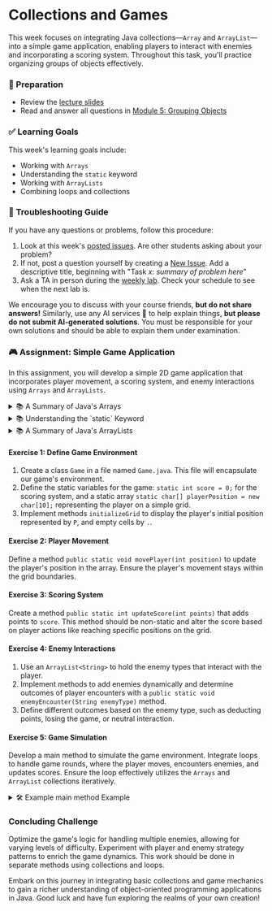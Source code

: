 # Collections and Games

This week focuses on integrating Java collections—`Array` and `ArrayList`—into a simple game application, enabling players to interact with enemies and incorporating a scoring system. Throughout this task, you'll practice organizing groups of objects effectively.

### 📝 Preparation

- Review the [lecture slides](https://docs.google.com/presentation/d/1qIjQ10Dy7RW00wit0Ud5vX_012pH_1chOcuvpkt03cg/edit#slide=id.p)
- Read and answer all questions in [Module 5: Grouping Objects](https://qbl.sys.kth.se/sections/dd1337_programming/container/grouping_objects)

### ✅ Learning Goals

This week's learning goals include:

- Working with `Arrays`
- Understanding the `static` keyword
- Working with `ArrayLists`
- Combining loops and collections

### 🚨 Troubleshooting Guide

If you have any questions or problems, follow this procedure:

1. Look at this week's [posted issues](https://gits-15.sys.kth.se/inda-24/help/issues). Are other students asking about your problem?
2. If not, post a question yourself by creating a [New Issue](https://gits-15.sys.kth.se/inda-24/help/issues/new). Add a descriptive title, beginning with "Task *x*: *summary of problem here*"
3. Ask a TA in person during the [weekly lab](https://queue.csc.kth.se/Queue/INDA). Check your schedule to see when the next lab is.

We encourage you to discuss with your course friends, **but do not share answers!** Similarly, use any AI services 🤖 to help explain things, **but please do not submit AI-generated solutions**. You must be responsible for your own solutions and should be able to explain them under examination.

### 🎮 Assignment: Simple Game Application

In this assignment, you will develop a simple 2D game application that incorporates player movement, a scoring system, and enemy interactions using `Arrays` and `ArrayLists`.

<details>
<summary> 📚 A Summary of Java's Arrays </summary>

Arrays in Java are collections of variables of the same type, have a fixed length, and can be easily traversed using loops. Accessing elements is done by index, starting at 0.

```java
int[] scores = {5, 10, 15};
System.out.println("First score: " + scores[0]);
```

For more information, refer to [Oracle's Official Java Tutorial on Arrays](https://docs.oracle.com/javase/tutorial/java/nutsandbolts/arrays.html).

</details>

<details>
<summary> 📚 Understanding the `static` Keyword </summary>

The `static` keyword signifies that a field or method belongs to the class itself, rather than to instances of the class. This concept will be useful when managing game mechanics that don't need object-specific behaviors.

```java
public class Game {
    public static int totalPlayers = 0;
}
```

More about `static` can be found in the [Java Tutorial](https://docs.oracle.com/javase/tutorial/java/javaOO/classvars.html).

</details>

<details>
<summary> 📚 A Summary of Java's ArrayLists </summary>

Unlike arrays, `ArrayLists` in Java grow dynamically and offer flexibility in manipulating collections. They are part of Java's standard library and require importation before use.

```java
import java.util.ArrayList;

ArrayList<String> enemies = new ArrayList<>();
enemies.add("Enemy1");
```

Read more in the [Oracle Java Documentation](https://docs.oracle.com/en/java/javase/17/docs/api/java.base/java/util/ArrayList.html).

</details>

#### Exercise 1: Define Game Environment

1. Create a class `Game` in a file named `Game.java`. This file will encapsulate our game's environment.
2. Define the static variables for the game: `static int score = 0;` for the scoring system, and a static array `static char[] playerPosition = new char[10];` representing the player on a simple grid.
3. Implement methods `initializeGrid` to display the player's initial position represented by `P`, and empty cells by `.`.

#### Exercise 2: Player Movement

Define a method `public static void movePlayer(int position)` to update the player's position in the array. Ensure the player's movement stays within the grid boundaries.

#### Exercise 3: Scoring System

Create a method `public static int updateScore(int points)` that adds points to `score`. This method should be non-static and alter the score based on player actions like reaching specific positions on the grid.

#### Exercise 4: Enemy Interactions

1. Use an `ArrayList<String>` to hold the enemy types that interact with the player.
2. Implement methods to add enemies dynamically and determine outcomes of player encounters with a `public static void enemyEncounter(String enemyType)` method.
3. Define different outcomes based on the enemy type, such as deducting points, losing the game, or neutral interaction.

#### Exercise 5: Game Simulation

Develop a main method to simulate the game environment. Integrate loops to handle game rounds, where the player moves, encounters enemies, and updates scores. Ensure the loop effectively utilizes the `Arrays` and `ArrayList` collections iteratively.

<details>
<summary> 🛠 Example main method Example </summary>

```java
public static void main(String[] args) {
    initializeGrid();
    movePlayer(3);
    updateScore(10);
    enemyEncounter("Goblin");
}
```

</details>

### Concluding Challenge

Optimize the game's logic for handling multiple enemies, allowing for varying levels of difficulty. Experiment with player and enemy strategy patterns to enrich the game dynamics. This work should be done in separate methods using collections and loops.

Embark on this journey in integrating basic collections and game mechanics to gain a richer understanding of object-oriented programming applications in Java. Good luck and have fun exploring the realms of your own creation!